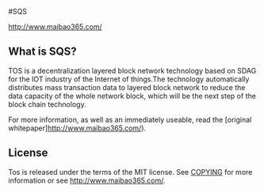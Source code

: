 #SQS
  
http://www.maibao365.com/

What is SQS?
----------------

TOS is a decentralization layered block network technology based on SDAG for the IOT industry of the Internet of things.The technology automatically distributes mass transaction data to layered block network to reduce the data capacity of the whole network block, which will be the next step of the block chain technology.

For more information, as well as an immediately useable, read the
[original whitepaper]http://www.maibao365.com/).

License
-------

Tos is released under the terms of the MIT license. See [COPYING](COPYING) for more
information or see http://www.maibao365.com/.
